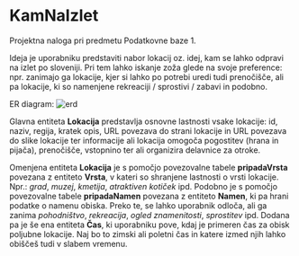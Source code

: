 # KamNaIzlet
Projektna naloga pri predmetu Podatkovne baze 1.

Ideja je uporabniku predstaviti nabor lokacij oz. idej, kam se lahko odpravi na izlet po sloveniji. Pri tem lahko iskanje zoža glede na svoje preference: npr. zanimajo ga lokacije, kjer si lahko po potrebi uredi tudi prenočišče, ali pa lokacije, ki so namenjene rekreaciji / sprostivi / zabavi in podobno.

ER diagram:
![erd](https://user-images.githubusercontent.com/28532399/158489170-1db395ed-90e8-49e2-947b-ad5df6c455bb.png)


Glavna entiteta **Lokacija** predstavlja osnovne lastnosti vsake lokacije: id, naziv, regija, kratek opis, URL povezava do strani lokacije in URL povezava do slike lokacije ter informacije ali lokacija omogoča pogostitev (hrana in pijača), prenočišče, vstopnino ter ali organizira delavnice za otroke.

Omenjena entiteta **Lokacija** je s pomočjo povezovalne tabele **pripadaVrsta** povezana z entiteto **Vrsta**, v kateri so shranjene lastnosti o vrsti lokacije. Npr.: _grad_, _muzej_, _kmetija_, _atraktiven kotiček_ ipd. Podobno je s pomočjo povezovalne tabele **pripadaNamen** povezana z entiteto **Namen**, ki pa hrani podatke o namenu obiska. Preko te, se lahko uporabnik odloča, ali ga zanima _pohodništvo_, _rekreacija_, _ogled znamenitosti_, _sprostitev_ ipd.
Dodana pa je še ena entiteta **Čas**, ki uporabniku pove, kdaj je primeren čas za obisk poljubne lokacije. Naj bo to zimski ali poletni čas in katere izmed njih lahko obiščeš tudi v slabem vremenu.





